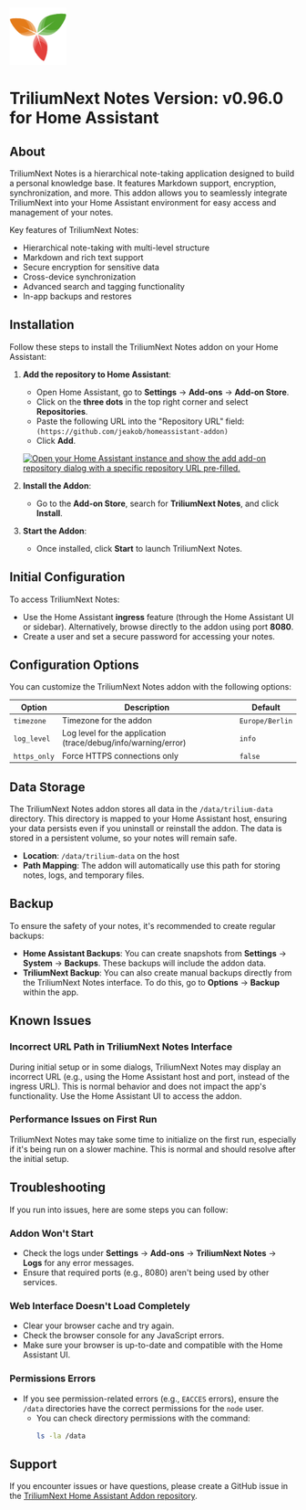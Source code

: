 <img src="icon.png" width="100" height="100">

# TriliumNext Notes Version: v0.96.0 for Home Assistant


## About

TriliumNext Notes is a hierarchical note-taking application designed to build a personal knowledge base. It features Markdown support, encryption, synchronization, and more. This addon allows you to seamlessly integrate TriliumNext into your Home Assistant environment for easy access and management of your notes.

Key features of TriliumNext Notes:
- Hierarchical note-taking with multi-level structure
- Markdown and rich text support
- Secure encryption for sensitive data
- Cross-device synchronization
- Advanced search and tagging functionality
- In-app backups and restores

## Installation

Follow these steps to install the TriliumNext Notes addon on your Home Assistant:

1. **Add the repository to Home Assistant**:
   - Open Home Assistant, go to **Settings** → **Add-ons** → **Add-on Store**.
   - Click on the **three dots** in the top right corner and select **Repositories**.
   - Paste the following URL into the "Repository URL" field:
     ```(https://github.com/jeakob/homeassistant-addon)```
   - Click **Add**.

   [![Open your Home Assistant instance and show the add add-on repository dialog with a specific repository URL pre-filled.](https://my.home-assistant.io/badges/supervisor_add_addon_repository.svg)](https://my.home-assistant.io/redirect/supervisor_add_addon_repository/?repository_url=https%3A%2F%2Fgithub.com%2Fjeakob%2Fhomeassistant-addons)

2. **Install the Addon**:
   - Go to the **Add-on Store**, search for **TriliumNext Notes**, and click **Install**.

3. **Start the Addon**:
   - Once installed, click **Start** to launch TriliumNext Notes.

## Initial Configuration

To access TriliumNext Notes:
- Use the Home Assistant **ingress** feature (through the Home Assistant UI or sidebar). Alternatively, browse directly to the addon using port **8080**.
- Create a user and set a secure password for accessing your notes.

## Configuration Options

You can customize the TriliumNext Notes addon with the following options:

| Option         | Description                                         | Default        |
|----------------|-----------------------------------------------------|----------------|
| `timezone`     | Timezone for the addon                              | `Europe/Berlin`|
| `log_level`    | Log level for the application (trace/debug/info/warning/error) | `info`         |
| `https_only`   | Force HTTPS connections only                       | `false`        |

## Data Storage

The TriliumNext Notes addon stores all data in the `/data/trilium-data` directory. This directory is mapped to your Home Assistant host, ensuring your data persists even if you uninstall or reinstall the addon. The data is stored in a persistent volume, so your notes will remain safe.

- **Location**: `/data/trilium-data` on the host
- **Path Mapping**: The addon will automatically use this path for storing notes, logs, and temporary files.

## Backup

To ensure the safety of your notes, it's recommended to create regular backups:

- **Home Assistant Backups**: You can create snapshots from **Settings** → **System** → **Backups**. These backups will include the addon data.
- **TriliumNext Backup**: You can also create manual backups directly from the TriliumNext Notes interface. To do this, go to **Options** → **Backup** within the app.

## Known Issues

### Incorrect URL Path in TriliumNext Notes Interface

During initial setup or in some dialogs, TriliumNext Notes may display an incorrect URL (e.g., using the Home Assistant host and port, instead of the ingress URL). This is normal behavior and does not impact the app's functionality. Use the Home Assistant UI to access the addon.

### Performance Issues on First Run

TriliumNext Notes may take some time to initialize on the first run, especially if it's being run on a slower machine. This is normal and should resolve after the initial setup.

## Troubleshooting

If you run into issues, here are some steps you can follow:

### Addon Won't Start
- Check the logs under **Settings** → **Add-ons** → **TriliumNext Notes** → **Logs** for any error messages.
- Ensure that required ports (e.g., 8080) aren't being used by other services.

### Web Interface Doesn't Load Completely
- Clear your browser cache and try again.
- Check the browser console for any JavaScript errors.
- Make sure your browser is up-to-date and compatible with the Home Assistant UI.

### Permissions Errors
- If you see permission-related errors (e.g., `EACCES` errors), ensure the `/data` directories have the correct permissions for the `node` user.
  - You can check directory permissions with the command:
    ```bash
    ls -la /data
    ```

## Support

If you encounter issues or have questions, please create a GitHub issue in the [TriliumNext Home Assistant Addon repository](https://github.com/jeakob/homeassistant-addons/trillium/issues).


